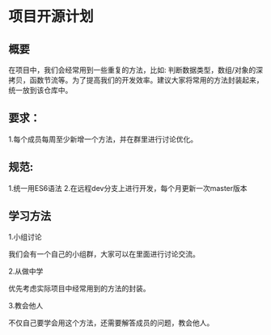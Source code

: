 # 项目开源计划
## 概要
在项目中，我们会经常用到一些重复的方法，比如: 判断数据类型，数组/对象的深拷贝，函数节流等。为了提高我们的开发效率。建议大家将常用的方法封装起来，统一放到该仓库中。
## 要求：
1.每个成员每周至少新增一个方法，并在群里进行讨论优化。
## 规范:
1.统一用ES6语法
2.在远程dev分支上进行开发，每个月更新一次master版本

## 学习方法
1.小组讨论

我们会有一个自己的小组群，大家可以在里面进行讨论交流。

2.从做中学

优先考虑实际项目中经常用到的方法的封装。

3.教会他人

不仅自己要学会用这个方法，还需要解答成员的问题，教会他人。
